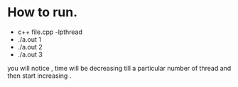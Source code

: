 # How to run.
- c++ file.cpp -lpthread
- ./a.out 1
- ./a.out 2
- ./a.out 3

you will notice , time will be decreasing till a particular number of thread and then start increasing .
